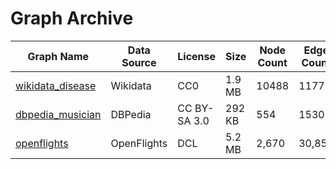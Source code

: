# Graph Archive

| Graph Name | Data Source | License | Size | Node Count | Edge Count | Download |
| --- | --- | --- | --- | --- | --- | --- |
| [wikidata_disease](https://github.com/g2glab/pg-files/tree/master/wikidata_disease) | Wikidata | CC0 | 1.9 MB | 10488 | 11770 | [download](https://github.com/g2glab/pg-files/raw/master/wikidata_disease/wikidata_disease.pg) |
| [dbpedia_musician](https://github.com/g2glab/pg-files/tree/master/dbpedia_musician) | DBPedia | CC BY-SA 3.0 | 292 KB | 554 | 1530 | [download](https://github.com/g2glab/pg-files/raw/master/dbpedia_musician/dbpedia_musician.pg.zip) |
| [openflights](https://openflights.org/data.html) | OpenFlights | DCL | 5.2 MB | 2,670 | 30,857 | [download](https://github.com/g2glab/grapharchive/raw/master/openflights/openflights.pg.zip) |
